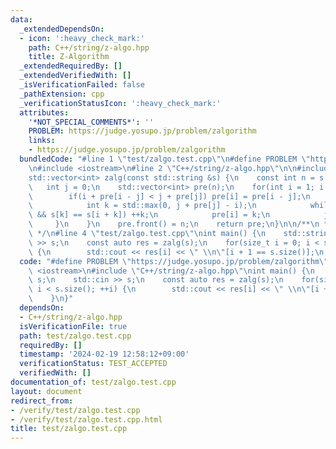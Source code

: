 ```yaml
---
data:
  _extendedDependsOn:
  - icon: ':heavy_check_mark:'
    path: C++/string/z-algo.hpp
    title: Z-Algorithm
  _extendedRequiredBy: []
  _extendedVerifiedWith: []
  _isVerificationFailed: false
  _pathExtension: cpp
  _verificationStatusIcon: ':heavy_check_mark:'
  attributes:
    '*NOT_SPECIAL_COMMENTS*': ''
    PROBLEM: https://judge.yosupo.jp/problem/zalgorithm
    links:
    - https://judge.yosupo.jp/problem/zalgorithm
  bundledCode: "#line 1 \"test/zalgo.test.cpp\"\n#define PROBLEM \"https://judge.yosupo.jp/problem/zalgorithm\"\
    \n#include <iostream>\n#line 2 \"C++/string/z-algo.hpp\"\n\n#include <vector>\n\
    std::vector<int> zalg(const std::string &s) {\n    const int n = s.size();\n \
    \   int j = 0;\n    std::vector<int> pre(n);\n    for(int i = 1; i < n; ++i) {\n\
    \        if(i + pre[i - j] < j + pre[j]) pre[i] = pre[i - j];\n        else {\n\
    \            int k = std::max(0, j + pre[j] - i);\n            while(i + k < n\
    \ && s[k] == s[i + k]) ++k;\n            pre[i] = k;\n            j = i;\n   \
    \     }\n    }\n    pre.front() = n;\n    return pre;\n}\n\n/**\n * @brief Z-Algorithm\n\
    \ */\n#line 4 \"test/zalgo.test.cpp\"\nint main() {\n    std::string s;\n    std::cin\
    \ >> s;\n    const auto res = zalg(s);\n    for(size_t i = 0; i < s.size(); ++i)\
    \ {\n        std::cout << res[i] << \" \\n\"[i + 1 == s.size()];\n    }\n}\n"
  code: "#define PROBLEM \"https://judge.yosupo.jp/problem/zalgorithm\"\n#include\
    \ <iostream>\n#include \"C++/string/z-algo.hpp\"\nint main() {\n    std::string\
    \ s;\n    std::cin >> s;\n    const auto res = zalg(s);\n    for(size_t i = 0;\
    \ i < s.size(); ++i) {\n        std::cout << res[i] << \" \\n\"[i + 1 == s.size()];\n\
    \    }\n}"
  dependsOn:
  - C++/string/z-algo.hpp
  isVerificationFile: true
  path: test/zalgo.test.cpp
  requiredBy: []
  timestamp: '2024-02-19 12:58:12+09:00'
  verificationStatus: TEST_ACCEPTED
  verifiedWith: []
documentation_of: test/zalgo.test.cpp
layout: document
redirect_from:
- /verify/test/zalgo.test.cpp
- /verify/test/zalgo.test.cpp.html
title: test/zalgo.test.cpp
---
```

